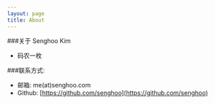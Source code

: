 ```yaml
---
layout: page
title: About
---
```


###关于 Senghoo Kim

* 码农一枚

###联系方式:

* 邮箱: me(at)senghoo.com
* Github: [https://github.com/senghoo](https://github.com/senghoo)


